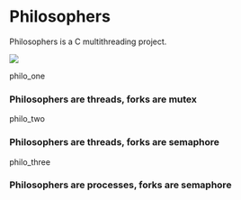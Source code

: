 # Philosophers

Philosophers is a C multithreading project.

<p><img src="https://upload.wikimedia.org/wikipedia/commons/7/7b/An_illustration_of_the_dining_philosophers_problem.png"></p>

philo_one
### Philosophers are threads, forks are mutex

philo_two
### Philosophers are threads, forks are semaphore

philo_three
### Philosophers are processes, forks are semaphore
